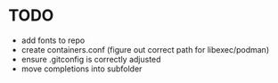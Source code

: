 # TODO

- add fonts to repo
- create containers.conf (figure out correct path for libexec/podman)
- ensure .gitconfig is correctly adjusted
- move completions into subfolder
